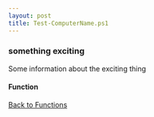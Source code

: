 ```yaml
---
layout: post
title: Test-ComputerName.ps1
---
```


### something exciting

Some information about the exciting thing

#### Function

<script src="https://gist-it.appspot.com/github.com/BanterBoy/scripts-blog/blob/master/PowerShell/functions/Test-ComputerName.ps1" crossorigin="anonymous"></script>

<a href="/menu/_pages/functions.html">Back to Functions</a>
